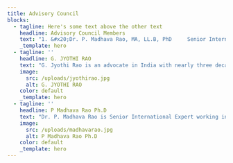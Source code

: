 ```yaml
---
title: Advisory Council
blocks:
  - tagline: Here's some text above the other text
    headline: Advisory Council Members
    text: "1. &#x20;Dr. P. Madhava Rao, MA, LL.B, PhD     Senior International Advisor, United Nations Development Programme\n2. Smt. G. Jyothi Rao, B.Com, M.A, LL.B Advocate, High Court of Telangana with over 30 years of standing\n3. &#x20;Dr. Shailendra Kumar Thakur MBA, LLM, PhD Presiding Officer Central, Government Industrial Tribunal and Labour Court, Dhanbad\n4. Sh. V. Vijaya Kumar MA, LLM, Presiding, Officer Central, Government Industrial Tribunal and Labour Court Ernakulam,\n   Kerala\n5. Dr. Sharad Singh MBA, Ph,D                  Retired Regional PF Commissioner, EPFO,\n   Ministry of Labour, Government of India &\n   Senior International Consultant, UNDP Dwaraka, New Delhi\n\n6.\_\_\_\_ Dr. Satish Chandra, MBA, LLB, PhD Retired Regional PF Commissioner Saket\nNew Delhi\n"
    _template: hero
  - tagline: ''
    headline: G. JYOTHI RAO
    text: "G. Jyothi Rao is an advocate in India with nearly three decades of standing as a practicing advocate in Indian Courts.\n\nShe has been practicing as an advocate since 1991 (30 years) in different courts of the country including Delhi High Court, National Consumer Disputes Redressal Commission, and courts in Telangana state of India.\n\nShe was appointed as an Amicus Curie in a number of criminal cases in Delhi by the Delhi courts where she supported the courts to come to a logical conclusion in a number of typical criminal cases which were otherwise were very intricate. Her approach of analysing the cases brought many criminals to books.\n\nShe was appointed to work as a Legal Aid Counsel by Delhi Government Legal Aid Services Authority to extend legal support to the needy and indigent people. She is specialised in criminal cases relating to rape, domestic violence and dowry issues. She has been the most sought after advocate in Delhi Courts whenever a dispute arose between a husband and wife or a rape and kidnap of girls.\n\nWhile working as Legal Aid counsel, she was deputed by the Delhi Courts for mediation, conciliation and legal support to resolved disputes outside the court. She has successfully mediated and satisfactorily settled the disputes avoiding the lengthy court procedures. She has taken up Jail/Prison visits to support under trials in legal matters and take them to the court on time.\n\nJyothi Rao is also a Notary Public Appointed by Government of India from May, 2011. She is a Trained and Certified Mediator.\n\nJyothi Rao holds a Bachelor’s degree in Law from the SV University (1990), a Bachelors Degree in Commerce from the Osmania University (1985), a Masters Degree in Telugu literature from the Osmania University (1987). She holds certificate in computer applications from Computer Maintenance Corporation of India. She is excellent in Telugu, and Hindi languages in addition to English.\\\n\\\nPhone:\_[+91 9676875789](tel:+919676875789)\n\nEmail:\_[jgauji@gmail.com](mailto:jgauji@gmail.com)\n"
    image:
      src: /uploads/jyothirao.jpg
      alt: G. JYOTHI RAO
    color: default
    _template: hero
  - tagline: ''
    headline: P Madhava Rao Ph.D
    text: "Dr. P. Madhava Rao is Senior International Expert working in the area of Governance, State building, Access to Justice, and Rule of Law.\n\nRao has been working with UNDP for the last 15 years at P5 FTA, ALD, and Senior Expert level Consultancies. He has worked in Afghanistan, Iraq, Mauritius, Myanmar, Rwanda, and Zambia as Senior Programme Manager, and Senior Advisory levels.\n\nBefore joining UNDP in 2005, Rao was working for 15 years with Government of India as Senior Regional Commissioner, Pension, and a Quasi Judicial Authority to enforce pension laws in India. He is a trained quasi-judicial authority with extensive experience.\n\nDuring his employment with Government of India organisations and UNDP he has extensively dealt with:\n\n* HRD, HRM, Programme management, Operation Management, Law enforcement with Quasi-Judicial Powers;\n* Advised Governments of Afghanistan, Somalia, and Zambia on establishment of systems of Ombudsman, systems for employee grievance redressal and alternative dispute resolution mechanisms;\n* Dealt and resolved Individual Disputes, Industrial/ Employment related Disputes, and Disputes related to Gender Discrimination at work place, Conduct and Discipline; established special cells to deal with gender, cast, and religion specific disputes and ran effectively;\n* Established systems of alternative dispute resolution within the regional office Mumbai;\n* Resolved a large number of employment related disputes, and won the cases in Bombay High court without engaging the services of an Advocate.\n* Mediated and Resolved Conflicts among trade unions, employers, and government organisations\n* Conducted a number of work related departmental enquiries; resolved a number of disputes among staff members out of office hours\n* Conducted Lok- Adalats (peoples courts, a mechanism for alternative dispute resolution) and resolved disputes\n* Conducted a large number of quasi-judicial enquires to enforce social security laws.\n* Designed and Delivered Training courses for National and International participants, held Consultations, Workshops, Seminars, and Deliberations (Over 300 events all-inclusive).\n\nHe has headed National Academy for Training and Research in Social Security, Ministry of Labour Government of India for six years, designed, and delivered a number of training courses in Quasi Judicial procedures, writing speaking orders, and mediating between employers and employees.\n\nDr Rao is a Trained and Certifieid Mediator He holds a PhD in Development Studies (2003) CESS, Hyderabad, a Masters in Public Administration(1985) from Osmania University, (Studied systems of Ombudsman); a Masters in Sociology, (1980) Osmania University) (studied alternative dispute resolution systems in traditional societies); an LL.B, Administrative Law (1987) from Jammu University, a Diploma in HR Management (Studied conciliation, arbitration and personnel management related dispute resolution systems), Doctoral Certificates in Social Protection, from Maastricht University (2002) and a Certificate in Advanced Negotiation Skills from Harvard University (2006).\n\nPhone:\_[+91 8096600333](tel:+918096600333)\n\nEmail:\_[poemrao@gmail.com](mailto:poemrao@gmail.com)\n"
    image:
      src: /uploads/madhavarao.jpg
      alt: P Madhava Rao Ph.D
    color: default
    _template: hero
---
```


